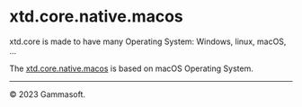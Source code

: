 
# xtd.core.native.macos

xtd.core is made to have many Operating System: Windows, linux, macOS, ...

The [xtd.core.native.macos](.) is based on macOS Operating System.

______________________________________________________________________________________________

© 2023 Gammasoft.
